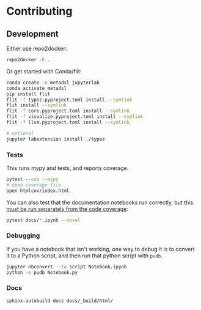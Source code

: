 # Contributing

## Development

Either use repo2docker:

```bash
repo2docker -E .
```

Or get started with Conda/flit:

```bash
conda create -n metadsl jupyterlab
conda activate metadsl
pip install flit
flit -f typez.pyproject.toml install --symlink
flit install --symlink
flit -f core.pyproject.toml install --symlink
flit -f visualize.pyproject.toml install --symlink
flit -f llvm.pyproject.toml install --symlink

# optional
jupyter labextension install ./typez
```

### Tests

This runs mypy and tests, and reports coverage.

```bash
pytest --cov --mypy
# open coverage file
open htmlcov/index.html
```

You can also test that the documentation notebooks run correctly, but this
[must be run separately from the code coverage](https://github.com/computationalmodelling/nbval/issues/116):

```bash
pytest docs/*.ipynb --nbval
```

### Debugging

If you have a notebook that isn't working, one way to debug it is to convert it to a Python
script, and then run that python script with `pudb`.

```bash
jupyter nbconvert --to script Notebook.ipynb
python -m pudb Notebook.py
```

### Docs

```bash
sphinx-autobuild docs docs/_build/html/
```

